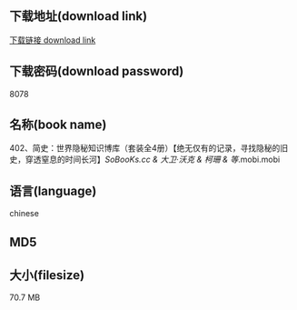 ## 下载地址(download link)
[下载链接 download link](https://tutu365.netlify.app/?s=402%E3%80%81%E7%AE%80%E5%8F%B2%EF%BC%9A%E4%B8%96%E7%95%8C%E9%9A%90%E7%A7%98%E7%9F%A5%E8%AF%86%E5%8D%9A%E5%BA%93%EF%BC%88%E5%A5%97%E8%A3%85%E5%85%A84%E5%86%8C%EF%BC%89%E3%80%90%E7%BB%9D%E6%97%A0%E4%BB%85%E6%9C%89%E7%9A%84%E8%AE%B0%E5%BD%95%EF%BC%8C%E5%AF%BB%E6%89%BE%E9%9A%90%E7%A7%98%E7%9A%84%E6%97%A7%E5%8F%B2%EF%BC%8C%E7%A9%BF%E9%80%8F%E7%AA%92%E6%81%AF%E7%9A%84%E6%97%B6%E9%97%B4%E9%95%BF%E6%B2%B3%E3%80%91_SoBooKs.cc+%26+%E5%A4%A7%E5%8D%AB%C2%B7%E6%B2%83%E5%85%8B+%26+%E6%9F%AF%E7%8F%8A+%26+%E7%AD%89_.mobi)

## 下载密码(download password)
8078

## 名称(book name)
402、简史：世界隐秘知识博库（套装全4册）【绝无仅有的记录，寻找隐秘的旧史，穿透窒息的时间长河】_SoBooKs.cc & 大卫·沃克 & 柯珊 & 等_.mobi.mobi

## 语言(language)
chinese

## MD5


## 大小(filesize)
70.7 MB

